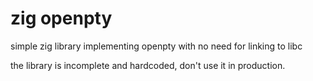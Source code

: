# zig openpty

simple zig library implementing openpty with no need for linking to libc


the library is incomplete and hardcoded, don't use it in production.
